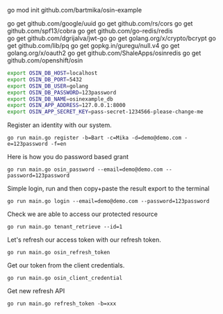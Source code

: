 go mod init github.com/bartmika/osin-example

go get github.com/google/uuid
go get github.com/rs/cors
go get github.com/spf13/cobra
go get github.com/go-redis/redis  
go get github.com/dgrijalva/jwt-go
go get golang.org/x/crypto/bcrypt
go get github.com/lib/pq
go get gopkg.in/guregu/null.v4
go get golang.org/x/oauth2
go get github.com/ShaleApps/osinredis
go get github.com/openshift/osin


```bash
export OSIN_DB_HOST=localhost
export OSIN_DB_PORT=5432
export OSIN_DB_USER=golang
export OSIN_DB_PASSWORD=123password
export OSIN_DB_NAME=osinexample_db
export OSIN_APP_ADDRESS=127.0.0.1:8000
export OSIN_APP_SECRET_KEY=pass-secret-1234566-please-change-me
```

Register an identity with our system.
```
go run main.go register -b=Bart -c=Mika -d=demo@demo.com -e=123password -f=en
```

Here is how you do password based grant
```
go run main.go osin_password --email=demo@demo.com --password=123password
```


Simple login, run and then copy+paste the result export to the terminal

```
go run main.go login --email=demo@demo.com --password=123password
```

Check we are able to access our protected resource

```
go run main.go tenant_retrieve --id=1
```

Let's refresh our access token with our refresh token.

```
go run main.go osin_refresh_token
```

Get our token from the client credentials.

```
go run main.go osin_client_credential
```

Get new refresh API

```
go run main.go refresh_token -b=xxx
```
